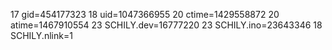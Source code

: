 17 gid=454177323
18 uid=1047366955
20 ctime=1429558872
20 atime=1467910554
23 SCHILY.dev=16777220
23 SCHILY.ino=23643346
18 SCHILY.nlink=1
